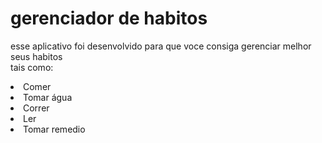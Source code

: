 <h1>gerenciador de habitos</h1>

esse aplicativo foi desenvolvido para que voce consiga gerenciar melhor seus habitos<br>
tais como:
<LI>Comer
<LI>Tomar água
<LI>Correr
<li>Ler
<li>Tomar remedio 